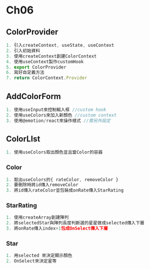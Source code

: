 # Ch06

## ColorProvider
```javascript !=
1. 引入createContext, useState, useContext
2. 引入初始資料
3. 使用createContext創建ColorContext
4. 使用useContext製作customHook
5. export ColorProvider
6. 寫好自定義方法
7. return ColorContext.Provider
```

## AddColorForm
```javascript !=
1. 使用useInput來控制輸入框 //custom hook
2. 使用useColors來加入新顏色 //custom context
3. 使用@emotion/react來操作樣式 //需另外設定
```

## ColorLIst
```javascript !=
1. 使用useColors取出顏色並且當Color的容器
```

### Color 
```javascript !=
1. 取出useColors的{ rateColor, removeColor }
2. 要刪除時將id傳入removeColor
3. 將id傳入rateColor並包裝成onRate傳入StarRating
```

### StarRating
```javascript !=
1. 使用createArray創建陣列
2. 將selectedStar與陣列長度判斷選的星星做成selected傳入下層
3. 將onRate傳入index+1包成OnSelect傳入下層
```

### Star
```javascript !=
1. 用selected 來決定顯示顏色
2. OnSelect來決定星等
```